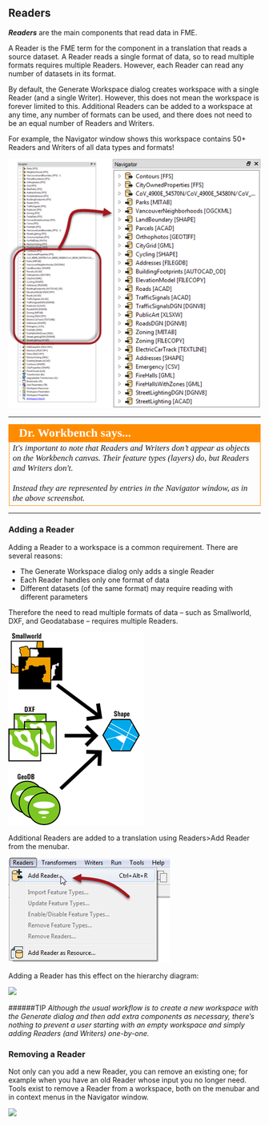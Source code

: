 ## Readers ##
***Readers*** are the main components that read data in FME.

A Reader is the FME term for the component in a translation that reads a source dataset. A Reader reads a single format of data, so to read multiple formats requires multiple Readers. However, each Reader can read any number of datasets in its format.

By default, the Generate Workspace dialog creates workspace with a single Reader (and a single Writer). However, this does not mean the workspace is forever limited to this. Additional Readers can be added to a workspace at any time, any number of formats can be used, and there does not need to be an equal number of Readers and Writers.

For example, the Navigator window shows this workspace contains 50+ Readers and Writers of all data types and formats!

![](./Images/Img4.08.MultipleReadersWriters.png)

---

<!--Person X Says Section-->

<table style="border-spacing: 0px">
<tr>
<td style="vertical-align:middle;background-color:darkorange;border: 2px solid darkorange">
<i class="fa fa-quote-left fa-lg fa-pull-left fa-fw" style="color:white;padding-right: 12px;vertical-align:text-top"></i>
<span style="color:white;font-size:x-large;font-weight: bold;font-family:serif">Dr. Workbench says...</span>
</td>
</tr>

<tr>
<td style="border: 1px solid darkorange">
<span style="font-family:serif; font-style:italic; font-size:larger">
It's important to note that Readers and Writers don’t appear as objects on the Workbench canvas. Their feature types (layers) do, but Readers and Writers don't.
<br><br>Instead they are represented by entries in the Navigator window, as in the above screenshot.
</span>
</td>
</tr>
</table>

---

### Adding a Reader ###
Adding a Reader to a workspace is a common requirement. There are several reasons:

- The Generate Workspace dialog only adds a single Reader
- Each Reader handles only one format of data
- Different datasets (of the same format) may require reading with different parameters

Therefore the need to read multiple formats of data – such as Smallworld, DXF, and Geodatabase – requires multiple Readers.

![](./Images/Img4.09.MultipleReadersGraphicQuarterScale.png)

Additional Readers are added to a translation using Readers>Add Reader from the menubar.

![](./Images/Img4.10.AddReaderMenubar.png)

Adding a Reader has this effect on the hierarchy diagram:

![](https://raw.githubusercontent.com/FMEEvangelist/FME-Desktop-Basic-Training-Manual-Images/master/Img4.18.AddReaderGraphic.jpg)

######TIP
*Although the usual workflow is to create a new workspace with the Generate dialog and then add extra components as necessary, there’s nothing to prevent a user starting with an empty workspace and simply adding Readers (and Writers) one-by-one.*


### Removing a Reader ###
Not only can you add a new Reader, you can remove an existing one; for example when you have an old Reader whose input you no longer need. Tools exist to remove a Reader from a workspace, both on the menubar and in context menus in the Navigator window.

![](https://raw.githubusercontent.com/FMEEvangelist/FME-Desktop-Basic-Training-Manual-Images/master/Img4.19.RemoveReaderMenubar.jpg)